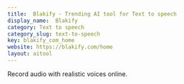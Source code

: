 ```yaml
---
title:  Blakify - Trending AI tool for Text to speech
display_name:  Blakify
category: Text to speech
category_slug: text-to-speech
key: blakify_com_home
website: https://blakify.com/home
layout: aitool
---
```


Record audio with realistic voices online.

